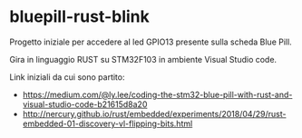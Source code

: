# bluepill-rust-blink
Progetto iniziale per accedere al led GPIO13 presente sulla scheda Blue Pill.

Gira in linguaggio RUST su STM32F103 in ambiente Visual Studio code.

Link iniziali da cui sono partito:
- https://medium.com/@ly.lee/coding-the-stm32-blue-pill-with-rust-and-visual-studio-code-b21615d8a20
- http://nercury.github.io/rust/embedded/experiments/2018/04/29/rust-embedded-01-discovery-vl-flipping-bits.html

